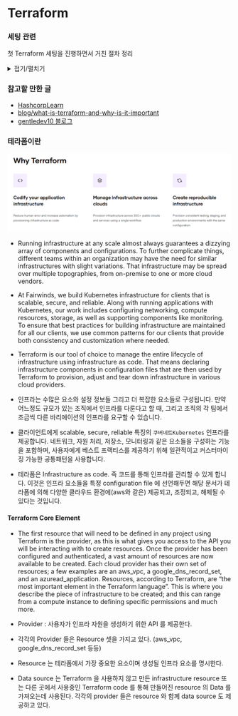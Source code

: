 # Terraform

### 세팅 관련

첫 Terraform 세팅을 진행하면서 거친 절차 정리

<details>
<summary>접기/펼치기</summary>

1. [Chocolatey 설치](https://chocolatey.org/install)
2. [Chocolatey For VS Code 설치](https://community.chocolatey.org/packages/vscode.install/1.40.0)

- 여기서 1번과 2번의 설치 과정은 별개이고, 1 번의 경우 PowerShell에서 수행

3. [Chocolatey를 활용해서 Terraform 설치](https://www.oreilly.com/library/view/learning-devops/9781838642730/8f002fe3-7627-4b08-8991-43566494bc7f.xhtml)
4. [HashiCorp테라폼 VSCode Extension 설치](https://marketplace.visualstudio.com/items?itemName=HashiCorp.terraform)

- 마찬가지로 여기서 VSCode 확장 프로그램과 Chocolatey로 설치하는 파일은 별개다.

5. [AWS Tool VSCode Extension 설치](https://marketplace.visualstudio.com/items?itemName=AmazonWebServices.aws-toolkit-vscode)
6. AWS Tool Kit 에서 Configure 설정(터미널에 aws configure 입력 후, AccessId Key 작성)

</details>

### 참고할 만한 글

- [HashcorpLearn](https://learn.hashicorp.com/)
- [blog/what-is-terraform-and-why-is-it-important](https://www.fairwinds.com/blog/what-is-terraform-and-why-is-it-important)
- [gentledev10 블로그](https://velog.io/@gentledev10/terraform-workspace)


### 테라폼이란

![](Image/2021-07-21-17-40-50.png)

- Running infrastructure at any scale almost always guarantees a dizzying array of components and configurations. To further complicate things, different teams within an organization may have the need for similar infrastructures with slight variations. That infrastructure may be spread over multiple topographies, from on-premise to one or more cloud vendors.

- At Fairwinds, we build Kubernetes infrastructure for clients that is scalable, secure, and reliable. Along with running applications with Kubernetes, our work includes configuring networking, compute resources, storage, as well as supporting components like monitoring. To ensure that best practices for building infrastructure are maintained for all our clients, we use common patterns for our clients that provide both consistency and customization where needed.

- Terraform is our tool of choice to manage the entire lifecycle of infrastructure using infrastructure as code. That means declaring infrastructure components in configuration files that are then used by Terraform to provision, adjust and tear down infrastructure in various cloud providers.

- 인프라는 수많은 요소와 설정 정보들 그리고 더 복잡한 요소들로 구성됩니다. 만약 어느정도 규모가 있는 조직에서 인프라를 다룬다고 할 때, 그리고 조직의 각 팀에서 조금씩 다른 바리에이션의 인프라를 요구할 수 있습니다.
- 클라이언트에게 scalable, secure, reliable 특징의 `쿠버네트Kubernetes` 인프라를 제공합니다. 네트워크, 자원 처리, 저장소, 모니터링과 같은 요소들을 구성하는 기능을 포함하며, 사용자에게 베스트 프랙티스를 제공하기 위해 일관적이고 커스터마이징 가능한 공통패턴을 사용합니다.
- 테라폼은 Infrastructure as code. 즉 코드를 통해 인프라를 관리할 수 있게 합니다. 이것은 인프라 요소들을 특정 configuration file 에 선언해두면 해당 문서가 테라폼에 의해 다양한 클라우드 환경에(aws와 같은) 제공되고, 조정되고, 해체될 수 있다는 것입니다.

#### Terraform Core Element

- The first resource that will need to be defined in any project using Terraform is the provider, as this is what gives you access to the API you will be interacting with to create resources. Once the provider has been configured and authenticated, a vast amount of resources are now available to be created. Each cloud provider has their own set of resources; a few examples are an aws_vpc, a google_dns_record_set, and an azuread_application. Resources, according to Terraform, are “the most important element in the Terraform language”. This is where you describe the piece of infrastructure to be created; and this can range from a compute instance to defining specific permissions and much more.

- Provider : 사용자가 인프라 자원을 생성하기 위한 API 를 제공한다.
- 각각의 Provider 들은 Resource 셋을 가지고 있다. (aws_vpc, google_dns_record_set 등등)
- Resource 는 테라폼에서 가장 중요한 요소이며 생성될 인프라 요소를 명시한다.
- Data source 는 Terraform 을 사용하지 않고 만든 infrastructure resource 또는 다른 곳에서 사용중인 Terraform code 를 통해 만들어진 resource 의 Data 를 가져오는데 사용된다.
각각의 provider 들은 resource 와 함께 data source 도 제공하고 있다.
